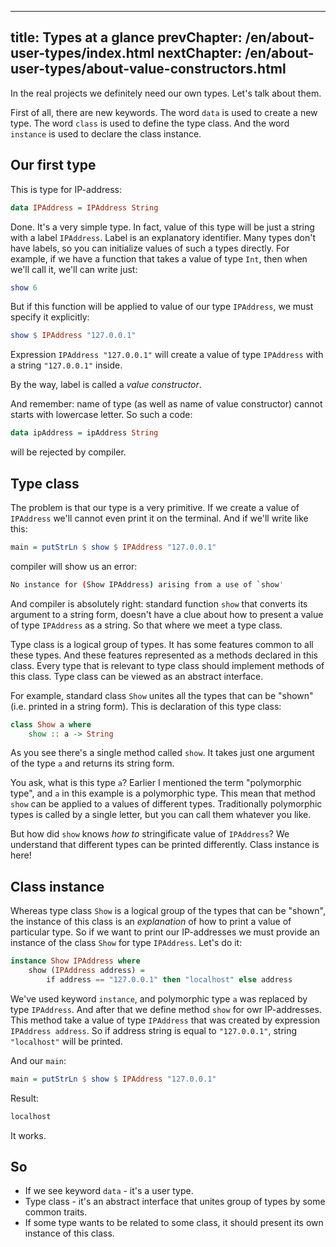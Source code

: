 ----
title: Types at a glance
prevChapter: /en/about-user-types/index.html
nextChapter: /en/about-user-types/about-value-constructors.html
----

In the real projects we definitely need our own types. Let's talk about them.

First of all, there are new keywords. The word `data` is used to create a new type. The word `class` is used to define the type class. And the word `instance` is used to declare the class instance.

## Our first type

This is type for IP-address:
 
```haskell
data IPAddress = IPAddress String
```

Done. It's a very simple type. In fact, value of this type will be just a string with a label `IPAddress`. Label is an explanatory identifier. Many types don't have labels, so you can initialize values of such a types directly. For example, if we have a function that takes a value of type `Int`, then when we'll call it, we'll can write just:

```haskell
show 6
```
But if this function will be applied to value of our type `IPAddress`, we must specify it explicitly:

```haskell
show $ IPAddress "127.0.0.1"
```

Expression `IPAddress "127.0.0.1"` will create a value of type `IPAddress` with a string `"127.0.0.1"` inside.

By the way, label is called a *value constructor*.

And remember: name of type (as well as name of value constructor) cannot starts with lowercase letter. So such a code:

```haskell
data ipAddress = ipAddress String
```

will be rejected by compiler.

## Type class

The problem is that our type is a very primitive. If we create a value of `IPAddress` we'll cannot even print it on the terminal. And if we'll write like this:

```haskell
main = putStrLn $ show $ IPAddress "127.0.0.1"
```

compiler will show us an error:

```bash
No instance for (Show IPAddress) arising from a use of `show'
```

And compiler is absolutely right: standard function `show` that converts its argument to a string form, doesn't have a clue about how to present a value of type `IPAddress` as a string. So that where we meet a type class.

Type class is a logical group of types. It has some features common to all these types. And these features represented as a methods declared in this class. Every type that is relevant to type class should implement methods of this class. Type class can be viewed as an abstract interface.

For example, standard class `Show` unites all the types that can be "shown" (i.e. printed in a string form). This is declaration of this type class:

```haskell
class Show a where
    show :: a -> String
```

As you see there's a single method called `show`. It takes just one argument of the type `a` and returns its string form.

You ask, what is this type `a`? Earlier I mentioned the term "polymorphic type", and `a` in this example is a polymorphic type. This mean that method `show` can be applied to a values of different types. Traditionally polymorphic types is called by a single letter, but you can call them whatever you like.

But how did `show` knows *how to* stringificate value of `IPAddress`? We understand that different types can be printed differently. Class instance is here!

## Class instance

Whereas type class `Show` is a logical group of the types that can be "shown", the instance of this class is an *explanation* of how to print a value of particular type. So if we want to print our IP-addresses we must provide an instance of the class `Show` for type `IPAddress`. Let's do it:

```haskell
instance Show IPAddress where
    show (IPAddress address) =
        if address == "127.0.0.1" then "localhost" else address
```

We've used keyword `instance`, and polymorphic type `a` was replaced by type `IPAddress`. And after that we define method `show` for owr IP-addresses.  This method take a value of type `IPAddress` that was created by expression `IPAddress address`. So if address string is equal to `"127.0.0.1"`, string `"localhost"` will be printed.

And our `main`:

```haskell
main = putStrLn $ show $ IPAddress "127.0.0.1"
```

Result:

```bash
localhost
```

It works.

## So

* If we see keyword `data` - it's a user type.
* Type class - it's an abstract interface that unites group of types by some common traits.
* If some type wants to be related to some class, it should present its own instance of this class.

